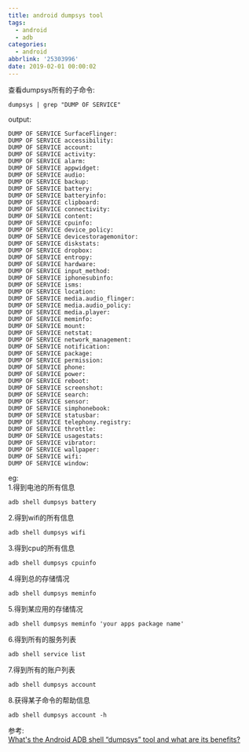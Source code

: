 ```yaml
---
title: android dumpsys tool
tags:
  - android
  - adb
categories:
  - android
abbrlink: '25303996'
date: 2019-02-01 00:00:02
---
```


查看dumpsys所有的子命令:
```
dumpsys | grep "DUMP OF SERVICE"
```
output:
```
DUMP OF SERVICE SurfaceFlinger:
DUMP OF SERVICE accessibility:
DUMP OF SERVICE account:
DUMP OF SERVICE activity:
DUMP OF SERVICE alarm:
DUMP OF SERVICE appwidget:
DUMP OF SERVICE audio:
DUMP OF SERVICE backup:
DUMP OF SERVICE battery:
DUMP OF SERVICE batteryinfo:
DUMP OF SERVICE clipboard:
DUMP OF SERVICE connectivity:
DUMP OF SERVICE content:
DUMP OF SERVICE cpuinfo:
DUMP OF SERVICE device_policy:
DUMP OF SERVICE devicestoragemonitor:
DUMP OF SERVICE diskstats:
DUMP OF SERVICE dropbox:
DUMP OF SERVICE entropy:
DUMP OF SERVICE hardware:
DUMP OF SERVICE input_method:
DUMP OF SERVICE iphonesubinfo:
DUMP OF SERVICE isms:
DUMP OF SERVICE location:
DUMP OF SERVICE media.audio_flinger:
DUMP OF SERVICE media.audio_policy:
DUMP OF SERVICE media.player:
DUMP OF SERVICE meminfo:
DUMP OF SERVICE mount:
DUMP OF SERVICE netstat:
DUMP OF SERVICE network_management:
DUMP OF SERVICE notification:
DUMP OF SERVICE package:
DUMP OF SERVICE permission:
DUMP OF SERVICE phone:
DUMP OF SERVICE power:
DUMP OF SERVICE reboot:
DUMP OF SERVICE screenshot:
DUMP OF SERVICE search:
DUMP OF SERVICE sensor:
DUMP OF SERVICE simphonebook:
DUMP OF SERVICE statusbar:
DUMP OF SERVICE telephony.registry:
DUMP OF SERVICE throttle:
DUMP OF SERVICE usagestats:
DUMP OF SERVICE vibrator:
DUMP OF SERVICE wallpaper:
DUMP OF SERVICE wifi:
DUMP OF SERVICE window:
```
<!--more-->
eg:  
1.得到电池的所有信息
```
adb shell dumpsys battery
```
2.得到wifi的所有信息
```
adb shell dumpsys wifi
```
3.得到cpu的所有信息
```
adb shell dumpsys cpuinfo
```
4.得到总的存储情况
```
adb shell dumpsys meminfo
```
5.得到某应用的存储情况
```
adb shell dumpsys meminfo 'your apps package name'
```
6.得到所有的服务列表
```
adb shell service list
```
7.得到所有的账户列表
```
adb shell dumpsys account
```
8.获得某子命令的帮助信息
```
adb shell dumpsys account -h
```

参考:  
[What's the Android ADB shell “dumpsys” tool and what are its benefits?](https://stackoverflow.com/questions/11201659/whats-the-android-adb-shell-dumpsys-tool-and-what-are-its-benefits)